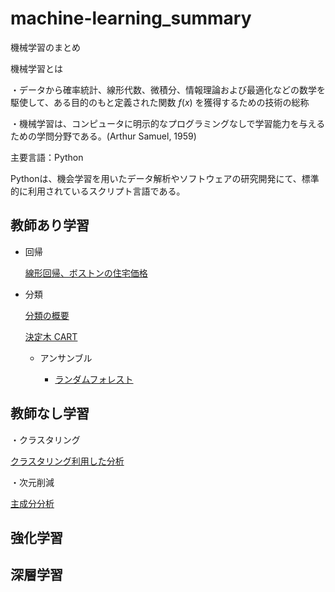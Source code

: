 # machine-learning_summary
機械学習のまとめ

機械学習とは

・データから確率統計、線形代数、微積分、情報理論および最適化などの数学を駆使して、ある目的のもと定義された関数 $f(x)$ を獲得するための技術の総称

・機械学習は、コンピュータに明示的なプログラミングなしで学習能力を与えるための学問分野である。(Arthur Samuel, 1959)

主要言語：Python

Pythonは、機会学習を用いたデータ解析やソフトウェアの研究開発にて、標準的に利用されているスクリプト言語である。

## 教師あり学習
* 回帰

  [線形回帰、ボストンの住宅価格](/boston_reg.ipynb)
 
* 分類
  
  [分類の概要](/classification.ipynb)
  
  [決定木 CART](/decisiontree_gini/decisiontree_gini.md)
  
  * アンサンブル
   
    * [ランダムフォレスト](/randomforest/randomforest_1.ipynb)
## 教師なし学習
 ・クラスタリング
  
  [クラスタリング利用した分析](/clustering_1.ipynb)
 
 ・次元削減
  
  [主成分分析](/pca/pca.md)
## 強化学習
 
## 深層学習
